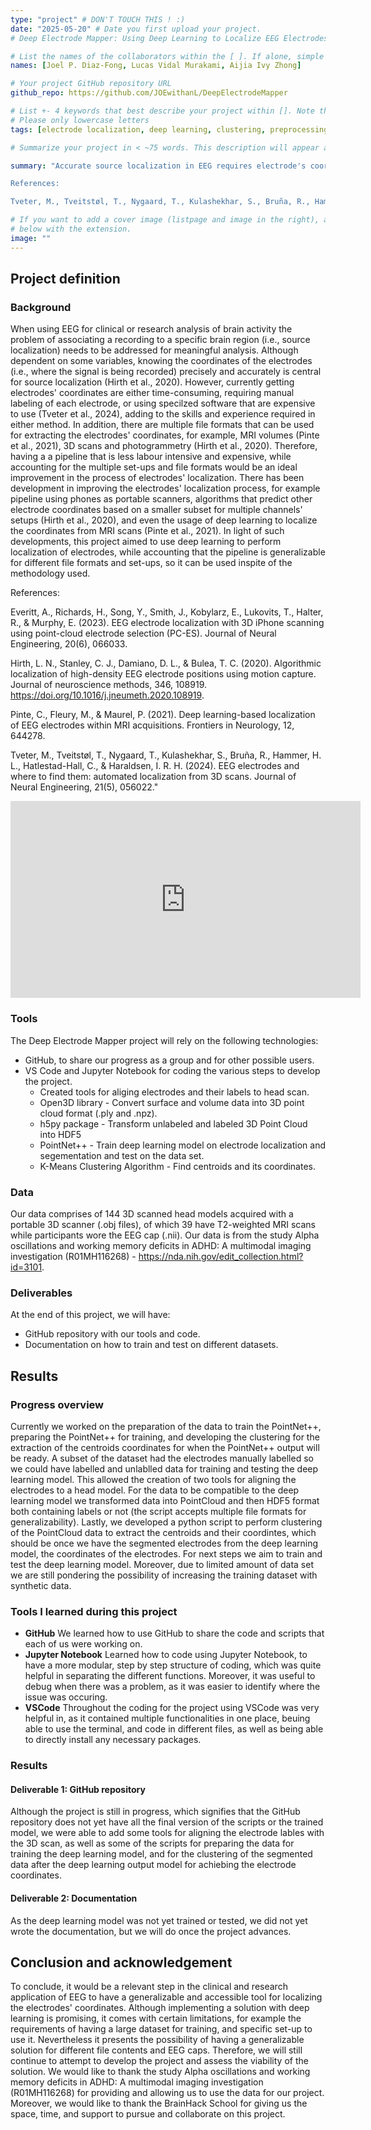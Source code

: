 ```yaml
---
type: "project" # DON'T TOUCH THIS ! :)
date: "2025-05-20" # Date you first upload your project.
# Deep Electrode Mapper: Using Deep Learning to Localize EEG Electrodes' Coordinates

# List the names of the collaborators within the [ ]. If alone, simple put your name within []
names: [Joel P. Diaz-Fong, Lucas Vidal Murakami, Aijia Ivy Zhong]

# Your project GitHub repository URL
github_repo: https://github.com/JOEwithanL/DeepElectrodeMapper

# List +- 4 keywords that best describe your project within []. Note that the project summary also involves a number of key words. Those are listed on top of the [github repository](https://github.com/PSY6983-2021/project_template), click `manage topics`.
# Please only lowercase letters
tags: [electrode localization, deep learning, clustering, preprocessing tools]

# Summarize your project in < ~75 words. This description will appear at the top of your page and on the list page with other projects.

summary: "Accurate source localization in EEG requires electrode's coordinates. However, currently this process requires skill and experience in dealing with different methods and softwares, which can be expensive, laborious and time consuming (Tveter et al., 2024). The Deep Electrode Mapper’s objective is to solve the electrodes’ localization issue by implementing deep learning to segment the electrodes from multiple image formats and find their coordinates via clustering. Currently the project is still in progress, and its development will be shared via its repository. 

References:

Tveter, M., Tveitstøl, T., Nygaard, T., Kulashekhar, S., Bruña, R., Hammer, H. L., Hatlestad-Hall, C., & Haraldsen, I. R. H. (2024). EEG electrodes and where to find them: automated localization from 3D scans. Journal of Neural Engineering, 21(5), 056022."

# If you want to add a cover image (listpage and image in the right), add it to your directory and indicate the name
# below with the extension.
image: ""
---
```

<!-- This is an html comment and this won't appear in the rendered page. You are now editing the "content" area, the core of your description. Everything that you can do in markdown is allowed below. We added a couple of comments to guide your through documenting your progress. -->

## Project definition

### Background

When using EEG for clinical or research analysis of brain activity the problem of associating a recording to a specific brain region (i.e., source localization) needs to be addressed for meaningful analysis. Although dependent on some variables, knowing the coordinates of the electrodes (i.e., where the signal is being recorded) precisely and accurately is central for source localization (Hirth et al., 2020). However, currently getting electrodes' coordinates are either time-consuming, requiring manual labeling of each electrode, or using specilzed software that are expensive to use (Tveter et al., 2024), adding to the skills and experience required in either method. In addition, there are multiple file formats that can be used for extracting the electrodes' coordinates, for example, MRI volumes (Pinte et al., 2021), 3D scans and photogrammetry (Hirth et al., 2020). Therefore, having a a pipeline that is less labour intensive and expensive, while accounting for the multiple set-ups and file formats would be an ideal improvement in the process of electrodes' localization.
There has been development in improving the electrodes' localization process, for example pipeline using phones as portable scanners, algorithms that predict other electrode coordinates based on a smaller subset for multiple channels' setups (Hirth et al., 2020), and even the usage of deep learning to localize the coordinates from MRI scans (Pinte et al., 2021). 
In light of such developments, this project aimed to use deep learning to perform localization of electrodes, while accounting that the pipeline is generalizable for different file formats and set-ups, so it can be used inspite of the methodology used.

References:

Everitt, A., Richards, H., Song, Y., Smith, J., Kobylarz, E., Lukovits, T., Halter, R., & Murphy, E. (2023). EEG electrode localization with 3D iPhone scanning using point-cloud electrode selection (PC-ES). Journal of Neural Engineering, 20(6), 066033.

Hirth, L. N., Stanley, C. J., Damiano, D. L., & Bulea, T. C. (2020). Algorithmic localization of high-density EEG electrode positions using motion capture. Journal of neuroscience methods, 346, 108919. https://doi.org/10.1016/j.jneumeth.2020.108919.

Pinte, C., Fleury, M., & Maurel, P. (2021). Deep learning-based localization of EEG electrodes within MRI acquisitions. Frontiers in Neurology, 12, 644278.

Tveter, M., Tveitstøl, T., Nygaard, T., Kulashekhar, S., Bruña, R., Hammer, H. L., Hatlestad-Hall, C., & Haraldsen, I. R. H. (2024). EEG electrodes and where to find them: automated localization from 3D scans. Journal of Neural Engineering, 21(5), 056022."

<iframe width="560" height="315" src="https://www.youtube.com/embed/PTYs_JFKsHI" frameborder="0" allow="accelerometer; autoplay; encrypted-media; gyroscope; picture-in-picture" allowfullscreen></iframe>

### Tools

The Deep Electrode Mapper project will rely on the following technologies:
 * GitHub, to share our progress as a group and for other possible users.
 * VS Code and Jupyter Notebook for coding the various steps to develop the project.
     * Created tools for aliging electrodes and their labels to head scan.  
     * Open3D library - Convert surface and volume data into 3D point cloud format (.ply and .npz).
     * h5py package - Transform unlabeled and labeled 3D Point Cloud into HDF5
     * PointNet++ - Train deep learning model on electrode localization and segementation and test on the data set.
     * K-Means Clustering Algorithm - Find centroids and its coordinates.

### Data

Our data comprises of 144 3D scanned head models acquired with a portable 3D scanner (.obj files), of which 39 have T2-weighted MRI scans while participants wore the EEG cap (.nii). Our data is from the study Alpha oscillations and working memory deficits in ADHD: A multimodal imaging investigation (R01MH116268) - https://nda.nih.gov/edit_collection.html?id=3101.

### Deliverables

At the end of this project, we will have:
 - GitHub repository with our tools and code.
 - Documentation on how to train and test on different datasets.

## Results

### Progress overview

Currently we worked on the preparation of the data to train the PointNet++, preparing the PointNet++ for training, and developing the clustering for the extraction of the centroids coordinates for when the PointNet++ output will be ready. A subset of the dataset had the electrodes manually labelled so we could have labelled and unlablled data for training and testing the deep learning model. This allowed the creation of two tools for aligning the electrodes to a head model. For the data to be compatible to the deep learning model we transformed data into PointCloud and then HDF5 format both containing labels or not (the script accepts multiple file formats for generalizability). Lastly, we developed a python script to perform clustering of the PointCloud data to extract the centroids and their coordintes, which should be once we have the segmented electrodes from the deep learning model, the coordinates of the electrodes. For next steps we aim to train and test the deep learning model. Moreover, due to limited amount of data set we are still pondering the possibility of increasing the training dataset with synthetic data.

### Tools I learned during this project

* **GitHub** We learned how to use GitHub to share the code and scripts that each of us were working on.
* **Jupyter Notebook** Learned how to code using Jupyter Notebook, to have a more modular, step by step structure of coding, which was quite helpful in separating the different functions. Moreover, it was useful to debug when there was a problem, as it was easier to identify where the issue was occuring.
* **VSCode** Throughout the coding for the project using VSCode was very helpful in, as it contained multiple functionalities in one place, beuing able to use the terminal, and code in different files, as well as being able to directly install any necessary packages.

### Results

#### Deliverable 1: GitHub repository

Although the project is still in progress, which signifies that the GitHub repository does not yet have all the final version of the scripts or the trained model, we were able to add some tools for aligning the electrode lables with the 3D scan, as well as some of the scripts for preparing the data for training the deep learning model, and for the clustering of the segmented data after the deep learning output model for achiebing the electrode coordinates.

#### Deliverable 2: Documentation

As the deep learning model was not yet trained or tested, we did not yet wrote the documentation, but we will do once the project advances.

## Conclusion and acknowledgement

To conclude, it would be a relevant step in the clinical and research application of EEG to have a generalizable and accessible tool for localizing the electrodes' coordinates. Although implementing a solution with deep learning is promising, it comes with certain limitations, for example the requirements of having a large dataset for training, and specific set-up to use it. Nevertheless it presents the possibility of having a generalizable solution for different file contents and EEG caps. Therefore, we will still continue to attempt to develop the project and assess the viability of the solution.
We would like to thank the study Alpha oscillations and working memory deficits in ADHD: A multimodal imaging investigation (R01MH116268) for providing and allowing us to use the data for our project. Moreover, we would like to thank the BrainHack School for giving us the space, time, and support to pursue and collaborate on this project.

